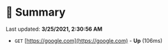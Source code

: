 # 📖 Summary
Last updated: **3/25/2021, 2:30:56 AM**

- `GET` [https://google.com](https://google.com) - **Up** (106ms)
